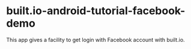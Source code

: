 built.io-android-tutorial-facebook-demo
=======================================

This app gives a facility to get login with Facebook account with built.io.

